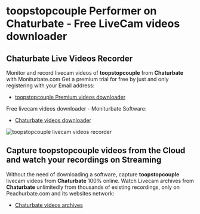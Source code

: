 # toopstopcouple Performer on Chaturbate - Free LiveCam videos downloader

## Chaturbate Live Videos Recorder

Monitor and record livecam videos of **toopstopcouple** from **Chaturbate** with Moniturbate.com
Get a premium trial for free by just and only registering with your Email address:
* [toopstopcouple Premium videos downloader](https://moniturbate.com/request-demo-licence-key.html)

Free livecam videos downloader - Moniturbate Software:
* [Chaturbate videos downloader](https://moniturbate.com/moniturbate-download-software.html)

![toopstopcouple livecam videos recorder](https://peachurnet.com/templates/moniturbate-software.png)


## Capture toopstopcouple videos from the Cloud and watch your recordings on Streaming

Without the need of downloading a software, capture **toopstopcouple** livecam videos from **Chaturbate** 100% online.
Watch Livecam archives from **Chaturbate** unlimitedly from thousands of existing recordings, only on Peachurbate.com and its websites network:
* [Chaturbate videos archives](https://peachurnet.com/)